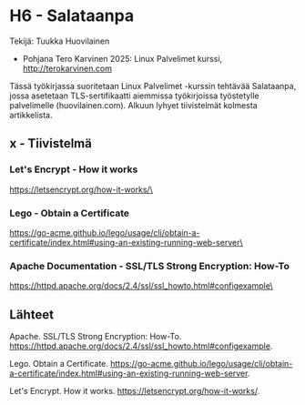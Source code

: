 # H6 - Salataanpa
Tekijä: Tuukka Huovilainen

* Pohjana Tero Karvinen 2025: Linux Palvelimet kurssi, http://terokarvinen.com

Tässä työkirjassa suoritetaan Linux Palvelimet -kurssin tehtävää Salataanpa, jossa asetetaan TLS-sertifikaatti aiemmissa työkirjoissa työstetylle palvelimelle (huovilainen.com).
Alkuun lyhyet tiivistelmät kolmesta artikkelista.

## x - Tiivistelmä

### Let's Encrypt - How it works
https://letsencrypt.org/how-it-works/\


### Lego - Obtain a Certificate
https://go-acme.github.io/lego/usage/cli/obtain-a-certificate/index.html#using-an-existing-running-web-server\


### Apache Documentation - SSL/TLS Strong Encryption: How-To
https://httpd.apache.org/docs/2.4/ssl/ssl_howto.html#configexample\




## Lähteet

Apache. SSL/TLS Strong Encryption: How-To. https://httpd.apache.org/docs/2.4/ssl/ssl_howto.html#configexample.

Lego. Obtain a Certificate. https://go-acme.github.io/lego/usage/cli/obtain-a-certificate/index.html#using-an-existing-running-web-server.

Let's Encrypt. How it works. https://letsencrypt.org/how-it-works/.
